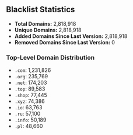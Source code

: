 ## Blacklist Statistics

- **Total Domains:** 2,818,918
- **Unique Domains:** 2,818,918
- **Added Domains Since Last Version:** 2,818,918
- **Removed Domains Since Last Version:** 0

### Top-Level Domain Distribution

-  `.com`: 1,231,826
-  `.org`: 235,769
-  `.net`: 174,203
-  `.top`: 89,583
-  `.shop`: 77,445
-  `.xyz`: 74,386
-  `.io`: 63,763
-  `.ru`: 57,100
-  `.info`: 50,189
-  `.pl`: 48,660
